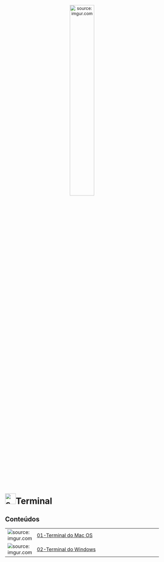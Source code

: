 <div align="center">
    <img src="https://i.imgur.com/288YABI.png" title="source: imgur.com" width="40%"/> 
</div>
<h1><img src="https://i.imgur.com/jQ8ZI8h.png" title="source: imgur.com" width="35px"/>Terminal</h1>
	
<h2>Conteúdos</h2>

<table width="100%">
	<tr>
        <td width="10%"><img src="https://i.imgur.com/9VM3pgl.png" title="source: imgur.com" /></td>
        <td width="90%"><a href="terminal_mac.md">01-Terminal do Mac OS</a></td>
    </tr>
    <tr>
        <td><img src="https://i.imgur.com/za4tPUA.png" title="source: imgur.com" /></td>
        <td><a href="terminal do Windows.md">02-Terminal do Windows</a></td>
    </tr>
</table>

